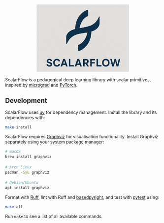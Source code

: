 <p align="center"><img src="assets/scalarflow.png" width=300></p>

ScalarFlow is a pedagogical deep learning library with scalar primitives,
inspired by [micrograd] and [PyTorch].

## Development

ScalarFlow uses [uv] for dependency management. Install the library and its
dependencies with:

```bash
make install
```

ScalarFlow requires [Graphviz] for visualisation functionality. Install Graphviz
separately using your system package manager:

```bash
# macOS
brew install graphviz

# Arch Linux
pacman -Syu graphviz

# Debian/Ubuntu
apt install graphviz
```

Format with [Ruff], lint with Ruff and [basedpyright], and test with [pytest]
using:

```bash
make all
```

Run `make` to see a list of all available commands.

[basedpyright]: https://docs.basedpyright.com/
[Graphviz]: https://graphviz.org/
[micrograd]: https://github.com/karpathy/micrograd
[pytest]: https://docs.pytest.org/
[PyTorch]: https://pytorch.org
[Ruff]: https://docs.astral.sh/ruff/
[uv]: https://docs.astral.sh/uv/
